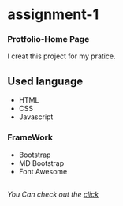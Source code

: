 # assignment-1
### Protfolio-Home Page
I creat this project for my pratice.
## Used language ##
- HTML 
- CSS
- Javascript
### FrameWork ###
- Bootstrap
- MD Bootstrap
- Font Awesome
## ##
*You Can check out the [click](https://jagrati1213.github.io/assignment-1/)*

